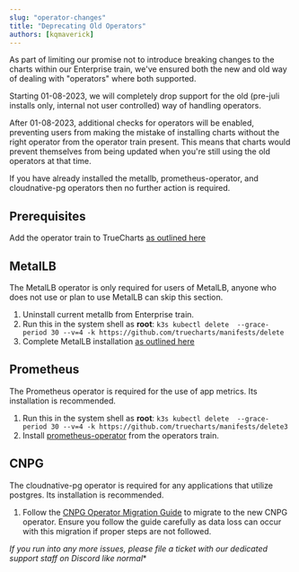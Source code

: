 ```yaml
---
slug: "operator-changes"
title: "Deprecating Old Operators"
authors: [kqmaverick]
---
```


As part of limiting our promise not to introduce breaking changes to the charts within our Enterprise train, we've ensured both the new and old way of dealing with "operators" where both supported.

Starting 01-08-2023, we will completely drop support for the old (pre-juli installs only, internal not user controlled) way of handling operators.

After 01-08-2023, additional checks for operators will be enabled, preventing users from making the mistake of installing charts without the right operator from the operator train present. This means that charts would prevent themselves from being updated when you're still using the old operators at that time.

If you have already installed the metallb, prometheus-operator, and cloudnative-pg operators then no further action is required.

## Prerequisites

Add the operator train to TrueCharts [as outlined here](https://truecharts.org/manual/SCALE/guides/getting-started#adding-truecharts)

## MetalLB

The MetalLB operator is only required for users of MetalLB, anyone who does not use or plan to use MetalLB can skip this section.

1. Uninstall current metallb from Enterprise train.
2. Run this in the system shell as **root**: `k3s kubectl delete  --grace-period 30 --v=4 -k https://github.com/truecharts/manifests/delete`
3. Complete MetalLB installation [as outlined here](https://truecharts.org/charts/enterprise/metallb-config/setup-guide/)

## Prometheus

The Prometheus operator is required for the use of app metrics. Its installation is recommended.

1. Run this in the system shell as **root**: `k3s kubectl delete  --grace-period 30 --v=4 -k https://github.com/truecharts/manifests/delete3`
2. Install [prometheus-operator](https://truecharts.org/charts/operators/prometheus-operator/) from the operators train.

## CNPG

The cloudnative-pg operator is required for any applications that utilize postgres. Its installation is recommended. 

1. Follow the [CNPG Operator Migration Guide](https://truecharts.org/manual/SCALE/guides/cnpg-migration-guide) to migrate to the new CNPG operator. Ensure you follow the guide carefully as data loss can occur with this migration if proper steps are not followed.

*If you run into any more issues, please file a ticket with our dedicated support staff on Discord like normal**

